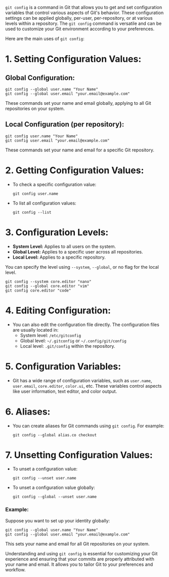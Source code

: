 
`git config` is a command in Git that allows you to get and set configuration variables that control various aspects of Git's behavior. These configuration settings can be applied globally, per-user, per-repository, or at various levels within a repository. The `git config` command is versatile and can be used to customize your Git environment according to your preferences.

Here are the main uses of `git config`:

# 1. **Setting Configuration Values:**
## **Global Configuration:**
```shell
git config --global user.name "Your Name"
git config --global user.email "your.email@example.com"
```
These commands set your name and email globally, applying to all Git repositories on your system.

## **Local Configuration (per repository):**
```shell
git config user.name "Your Name"
git config user.email "your.email@example.com"
```
These commands set your name and email for a specific Git repository.

# 2. **Getting Configuration Values:**
   - To check a specific configuration value:
     ```shell
     git config user.name
     ```

   - To list all configuration values:
     ```shell
     git config --list
     ```

# 3. **Configuration Levels:**
   - **System Level:** Applies to all users on the system.
   - **Global Level:** Applies to a specific user across all repositories.
   - **Local Level:** Applies to a specific repository.

   You can specify the level using `--system`, `--global`, or no flag for the local level.

   ```shell
   git config --system core.editor "nano"
   git config --global core.editor "vim"
   git config core.editor "code"
   ```

# 4. **Editing Configuration:**
   - You can also edit the configuration file directly. The configuration files are usually located in:
     - System level: `/etc/gitconfig`
     - Global level: `~/.gitconfig` or `~/.config/git/config`
     - Local level: `.git/config` within the repository.

# 5. **Configuration Variables:**
   - Git has a wide range of configuration variables, such as `user.name`, `user.email`, `core.editor`, `color.ui`, etc. These variables control aspects like user information, text editor, and color output.

# 6. **Aliases:**
   - You can create aliases for Git commands using `git config`. For example:
     ```shell
     git config --global alias.co checkout
     ```

# 7. **Unsetting Configuration Values:**
   - To unset a configuration value:
     ```shell
     git config --unset user.name
     ```

   - To unset a configuration value globally:
     ```shell
     git config --global --unset user.name
     ```

### Example:
Suppose you want to set up your identity globally:

```shell
git config --global user.name "Your Name"
git config --global user.email "your.email@example.com"
```

This sets your name and email for all Git repositories on your system.

Understanding and using `git config` is essential for customizing your Git experience and ensuring that your commits are properly attributed with your name and email. It allows you to tailor Git to your preferences and workflow.